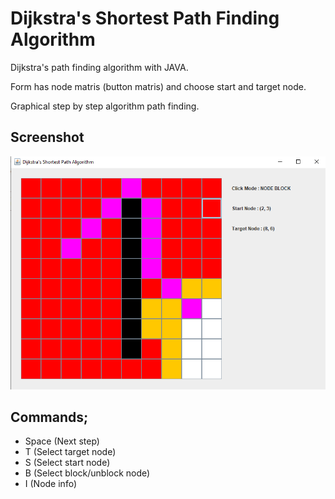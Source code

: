 # Dijkstra's Shortest Path Finding Algorithm
Dijkstra's path finding algorithm with JAVA.

Form has node matris (button matris) and choose start and target node.

Graphical step by step algorithm path finding.

## Screenshot
![Screenshot](https://github.com/emirhanyener/dijkstra-algorithm-graphical/blob/main/images/screenShot.PNG)

## Commands;
- Space (Next step)
- T (Select target node)
- S (Select start node)
- B (Select block/unblock node)
- I (Node info)